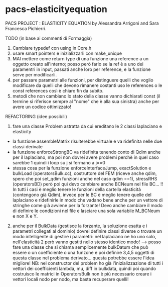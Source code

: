# pacs-elasticityequation
PACS PROJECT : ELASTICITY EQUATION by Alessandra Arrigoni and Sara Francesca Pichierri.

TODO (in base ai commenti di Formaggia)
1) Cambiare typedef con using in Core.h
2) usare smart pointers e inizializzarli con make_unique
3) MAI mettere come return type di una funzione una reference a un oggetto creato all'interno; posso però farlo se la ref è a uno dei paramentri in input, passati anche loro per reference, e la funzione serve per modificarli.
4) per passare parametri alle funzioni, per distinguere quelli che voglio modificare da quelli che devono rimanere costanti uso le references o le const references così è chiaro fin da subito.
5) metodi che non cambiano lo stato della classe vanno dichiarati const (il termine si riferisce sempre al "nome" che è alla sua sinistra) anche per avere un codice ottimizzato!

REFACTORING (idee possibili)
1) fare una classe Problem astratta da cui ereditano le 2 classi laplaciano e elasticity 
- la funzione assembleMatrix risulterebbe virtuale e va ridefinita nelle due classi derivate
- la funzione enforceStrongBC va ridefinita tenendo conto di Qdim anche per il laplaciano, ma poi non dovrei avere problemi perchè in quel caso sarebbe 1 quindi i loop su j si fermano a j==0
- stessa cosa per la funzione enforceInterfaceJump, exactSolution e bulkLoad (operatorsBulk.cc), costruttore del FEM (riceve anche qdim, spero che poi set_qdim funzioni anche nel caso qdim ==1), stressRHS (operatorsBD) però poi qui devo cambiare anche BCNeum nel file BC... 
!! In tutti i casi è meglio tenere le funzioni della cartella elasticità (contengono già Qdim), invece per le BC è meglio tenere quelle del laplaciano e ridefinirle in modo che vadano bene anche per un vettore di stringhe come già avviene per la forzante! Devo anche cambiare il modo di definire le condizioni nel file e lasciare una sola variabile M_BCNeum e non X e Y.
2) anche per il BulkData (gestisce la forzante, la soluzione esatta e i parametri collegati al dominio) dovrei definire classi diverse o trovare un modo intelligente di gestire i parametri: nel laplaciano ne ho uno solo, nell'elasticità 2 però vanno gestiti nello stesso identico modo! --> posso fare una classe che si chiama semplicemente bulkDatum che può essere o un coefficiente o una funzone e poi definire 3,4,5 oggetti di questa classe nel problema derivato... questa potrebbe essere l'idea migliore!
NB: nel constructor del problem ho già l'inizializzazione di tutti i vettori dei coefficienti lambda, mu, diff in bulkdata, quindi poi quando costruisco le matrici in OperatorsBulk non è più necessario creare i vettori locali nodo per nodo, ma basta recuperare quelli!
